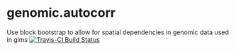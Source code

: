# genomic.autocorr
Use block bootstrap to allow for spatial dependencies in genomic data used in glms
[![Travis-CI Build Status](https://travis-ci.org/chr1swallace/genomic.autocorr.svg?branch=master)](https://travis-ci.org/chr1swallace/genomic.autocorr)
